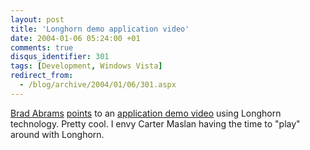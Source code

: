 ```yaml
---
layout: post
title: 'Longhorn demo application video'
date: 2004-01-06 05:24:00 +01
comments: true
disqus_identifier: 301
tags: [Development, Windows Vista]
redirect_from:
  - /blog/archive/2004/01/06/301.aspx
---
```


[Brad Abrams](http://blogs.gotdotnet.com/BradA/) [points](http://blogs.gotdotnet.com/BradA/permalink.aspx/4809b0eb-ea9c-4e30-805d-03e4d3c3af36) to an [application demo video](http://msdn.microsoft.com/Longhorn/productinfo/default.aspx) using Longhorn technology. Pretty cool. I envy <span>Carter Maslan having the time to "play" around with Longhorn.</span>

